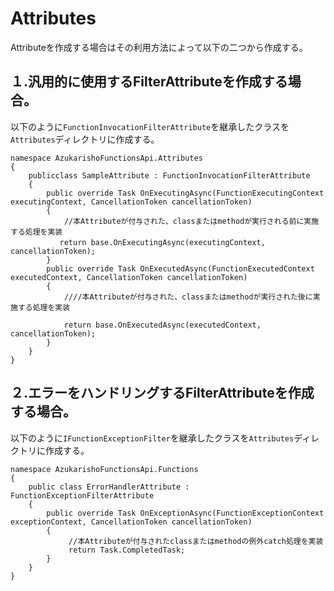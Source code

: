 
# Attributes

Attributeを作成する場合はその利用方法によって以下の二つから作成する。

## １.汎用的に使用するFilterAttributeを作成する場合。
以下のように`FunctionInvocationFilterAttribute`を継承したクラスを`Attributes`ディレクトリに作成する。
```CSharp
namespace AzukarishoFunctionsApi.Attributes
{
    publicclass SampleAttribute : FunctionInvocationFilterAttribute
    {
        public override Task OnExecutingAsync(FunctionExecutingContext executingContext, CancellationToken cancellationToken)
        {
            //本Attributeが付与された、classまたはmethodが実行される前に実施する処理を実装
　　　　　　 return base.OnExecutingAsync(executingContext, cancellationToken);
        }
        public override Task OnExecutedAsync(FunctionExecutedContext executedContext, CancellationToken cancellationToken)
        {
            ////本Attributeが付与された、classまたはmethodが実行された後に実施する処理を実装

            return base.OnExecutedAsync(executedContext, cancellationToken);
        }
    }
}
```

## ２.エラーをハンドリングするFilterAttributeを作成する場合。
以下のように`IFunctionExceptionFilter`を継承したクラスを`Attributes`ディレクトリに作成する。
```CSharp
namespace AzukarishoFunctionsApi.Functions
{
    public class ErrorHandlerAttribute : FunctionExceptionFilterAttribute
    {
        public override Task OnExceptionAsync(FunctionExceptionContext exceptionContext, CancellationToken cancellationToken)
        {
             //本Attributeが付与されたclassまたはmethodの例外catch処理を実装
             return Task.CompletedTask;
        }
    }
}
```

